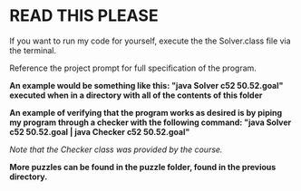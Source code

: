 # READ THIS PLEASE

If you want to run my code for yourself, execute the the Solver.class file via the terminal.

Reference the project prompt for full specification of the program.

**An example would be something like this: "java Solver c52 50.52.goal" executed when in a directory with all of the contents of this folder**

**An example of verifying that the program works as desired is by piping my program through a checker with the following command: "java Solver c52 50.52.goal | java Checker c52 50.52.goal"**

*Note that the Checker class was provided by the course.*


__More puzzles can be found in the puzzle folder, found in the previous directory.__


